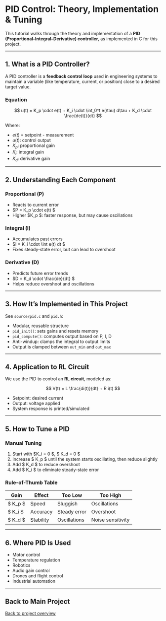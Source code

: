 # PID Control: Theory, Implementation & Tuning

This tutorial walks through the theory and implementation of a **PID (Proportional–Integral–Derivative) controller**, as implemented in C for this project.

---

## 1. What is a PID Controller?

A PID controller is a **feedback control loop** used in engineering systems to maintain a variable (like temperature, current, or position) close to a desired target value.

### Equation

$$
u(t) = K_p \cdot e(t) + K_i \cdot \int_0^t e(\tau) d\tau + K_d \cdot \frac{de(t)}{dt}
$$

Where:
- $e(t)$ = setpoint - measurement 
- $u(t)$: control output
- $K_p$: proportional gain
- $K_i$: integral gain
- $K_d$: derivative gain


---

## 2. Understanding Each Component

### Proportional (P)
- Reacts to current error
-  $P = K_p \cdot e(t) $
- Higher $K_p $: faster response, but may cause oscillations

### Integral (I)
- Accumulates past errors
- $I = K_i \cdot \int e(t) dt $
- Fixes steady-state error, but can lead to overshoot

### Derivative (D)
- Predicts future error trends
- $D = K_d \cdot \frac{de}{dt} $
- Helps reduce overshoot and oscillations

---

## 3. How It’s Implemented in This Project

See `source/pid.c` and `pid.h`:

- Modular, reusable structure
- `pid_init()`: sets gains and resets memory
- `pid_compute()`: computes output based on P, I, D
- Anti-windup: clamps the integral to output limits
- Output is clamped between `out_min` and `out_max`

---

## 4. Application to RL Circuit

We use the PID to control an **RL circuit**, modeled as:

$$
V(t) = L \frac{di(t)}{dt} + R i(t)
$$

- Setpoint: desired current
- Output: voltage applied
- System response is printed/simulated

---

## 5. How to Tune a PID

### Manual Tuning

1. Start with $K_i = 0 $, $ K_d = 0 $
2. Increase $ K_p $ until the system starts oscillating, then reduce slightly
3. Add $ K_d $ to reduce overshoot
4. Add $ K_i $ to eliminate steady-state error

### Rule-of-Thumb Table

| Gain | Effect | Too Low | Too High |
|------|--------|---------|----------|
| $ K_p $ | Speed | Sluggish | Oscillations |
| $ K_i $ | Accuracy | Steady error | Overshoot |
| $ K_d $ | Stability | Oscillations | Noise sensitivity |

---

## 6. Where PID Is Used

- Motor control
- Temperature regulation
- Robotics
- Audio gain control
- Drones and flight control
- Industrial automation

---

## Back to Main Project
[Back to project overview](../README.md)
